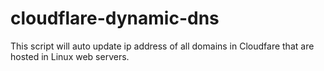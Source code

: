 # cloudflare-dynamic-dns
This script will auto update ip address of all domains in Cloudfare that are hosted in Linux web servers.
